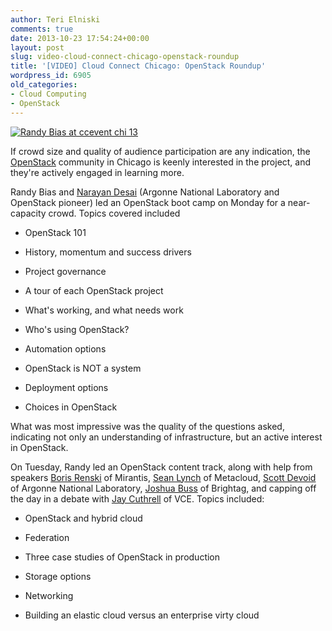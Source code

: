 ```yaml
---
author: Teri Elniski
comments: true
date: 2013-10-23 17:54:24+00:00
layout: post
slug: video-cloud-connect-chicago-openstack-roundup
title: '[VIDEO] Cloud Connect Chicago: OpenStack Roundup'
wordpress_id: 6905
old_categories:
- Cloud Computing
- OpenStack
---
```





[![Randy Bias at ccevent chi 13](http://www.cloudscaling.com/wp-content/uploads/2013/10/Randy-Bias-at-ccevent-chi-13.png)](http://www.cloudscaling.com/wp-content/uploads/2013/10/Randy-Bias-at-ccevent-chi-13.png)




If crowd size and quality of audience participation are any indication, the [OpenStack](http://openstack.org) community in Chicago is keenly interested in the project, and they're actively engaged in learning more.




Randy Bias and [Narayan Desai](http://www.linkedin.com/in/nldesai/) (Argonne National Laboratory and OpenStack pioneer) led an OpenStack boot camp on Monday for a near-capacity crowd. Topics covered included 





	
  * OpenStack 101

	
  * History, momentum and success drivers

	
  * Project governance

	
  * A tour of each OpenStack project

	
  * What's working, and what needs work

	
  * Who's using OpenStack?

	
  * Automation options

	
  * OpenStack is NOT a system

	
  * Deployment options

	
  * Choices in OpenStack




What was most impressive was the quality of the questions asked, indicating not only an understanding of infrastructure, but an active interest in OpenStack.




On Tuesday, Randy led an OpenStack content track, along with help from speakers [Boris Renski](http://www.linkedin.com/in/borisrenski) of Mirantis, [Sean Lynch](http://www.linkedin.com/pub/sean-lynch/1/b47/205) of Metacloud, [Scott Devoid](http://www.linkedin.com/in/devoid) of Argonne National Laboratory, [Joshua Buss](http://www.linkedin.com/pub/joshua-buss/4/868/b83) of Brightag, and capping off the day in a debate with [Jay Cuthrell](http://www.linkedin.com/in/qthrul) of VCE. Topics included:





	
  * OpenStack and hybrid cloud

	
  * Federation

	
  * Three case studies of OpenStack in production

	
  * Storage options

	
  * Networking

	
  * Building an elastic cloud versus an enterprise virty cloud




